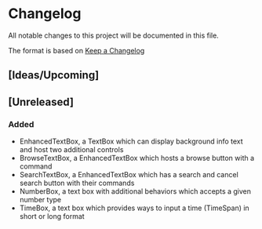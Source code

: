 # Changelog
All notable changes to this project will be documented in this file.

The format is based on [Keep a Changelog](https://keepachangelog.com/en/1.0.0/)

## [Ideas/Upcoming]

## [Unreleased]
### Added
* EnhancedTextBox, a TextBox which can display background info text and host two additional controls
* BrowseTextBox, a EnhancedTextBox which hosts a browse button with a command
* SearchTextBox, a EnhancedTextBox which has a search and cancel search button with their commands
* NumberBox, a text box with additional behaviors which accepts a given number type
* TimeBox, a text box which provides ways to input a time (TimeSpan) in short or long format
